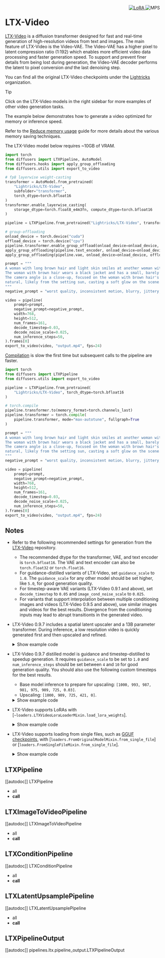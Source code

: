 <!-- Copyright 2025 The HuggingFace Team. All rights reserved.
#
# Licensed under the Apache License, Version 2.0 (the "License");
# you may not use this file except in compliance with the License.
# You may obtain a copy of the License at
#
#     http://www.apache.org/licenses/LICENSE-2.0
#
# Unless required by applicable law or agreed to in writing, software
# distributed under the License is distributed on an "AS IS" BASIS,
# WITHOUT WARRANTIES OR CONDITIONS OF ANY KIND, either express or implied.
# See the License for the specific language governing permissions and
# limitations under the License. -->

<div style="float: right;">
  <div class="flex flex-wrap space-x-1">
    <a href="https://huggingface.co/docs/diffusers/main/en/tutorials/using_peft_for_inference" target="_blank" rel="noopener">
      <img alt="LoRA" src="https://img.shields.io/badge/LoRA-d8b4fe?style=flat"/>
    </a>
    <img alt="MPS" src="https://img.shields.io/badge/MPS-000000?style=flat&logo=apple&logoColor=white%22">
  </div>
</div>

# LTX-Video

[LTX-Video](https://huggingface.co/Lightricks/LTX-Video) is a diffusion transformer designed for fast and real-time generation of high-resolution videos from text and images. The main feature of LTX-Video is the Video-VAE. The Video-VAE has a higher pixel to latent compression ratio (1:192) which enables more efficient video data processing and faster generation speed. To support and prevent finer details from being lost during generation, the Video-VAE decoder performs the latent to pixel conversion *and* the last denoising step.

You can find all the original LTX-Video checkpoints under the [Lightricks](https://huggingface.co/Lightricks) organization.

> [!TIP]
> Click on the LTX-Video models in the right sidebar for more examples of other video generation tasks.

The example below demonstrates how to generate a video optimized for memory or inference speed.

<hfoptions id="usage">
<hfoption id="memory">

Refer to the [Reduce memory usage](../../optimization/memory) guide for more details about the various memory saving techniques.

The LTX-Video model below requires ~10GB of VRAM.

```py
import torch
from diffusers import LTXPipeline, AutoModel
from diffusers.hooks import apply_group_offloading
from diffusers.utils import export_to_video

# fp8 layerwise weight-casting
transformer = AutoModel.from_pretrained(
    "Lightricks/LTX-Video",
    subfolder="transformer",
    torch_dtype=torch.bfloat16
)
transformer.enable_layerwise_casting(
    storage_dtype=torch.float8_e4m3fn, compute_dtype=torch.bfloat16
)

pipeline = LTXPipeline.from_pretrained("Lightricks/LTX-Video", transformer=transformer, torch_dtype=torch.bfloat16)

# group-offloading
onload_device = torch.device("cuda")
offload_device = torch.device("cpu")
pipeline.transformer.enable_group_offload(onload_device=onload_device, offload_device=offload_device, offload_type="leaf_level", use_stream=True)
apply_group_offloading(pipeline.text_encoder, onload_device=onload_device, offload_type="block_level", num_blocks_per_group=2)
apply_group_offloading(pipeline.vae, onload_device=onload_device, offload_type="leaf_level")

prompt = """
A woman with long brown hair and light skin smiles at another woman with long blonde hair.
The woman with brown hair wears a black jacket and has a small, barely noticeable mole on her right cheek.
The camera angle is a close-up, focused on the woman with brown hair's face. The lighting is warm and 
natural, likely from the setting sun, casting a soft glow on the scene. The scene appears to be real-life footage
"""
negative_prompt = "worst quality, inconsistent motion, blurry, jittery, distorted"

video = pipeline(
    prompt=prompt,
    negative_prompt=negative_prompt,
    width=768,
    height=512,
    num_frames=161,
    decode_timestep=0.03,
    decode_noise_scale=0.025,
    num_inference_steps=50,
).frames[0]
export_to_video(video, "output.mp4", fps=24)
```

</hfoption>
<hfoption id="inference speed">

[Compilation](../../optimization/fp16#torchcompile) is slow the first time but subsequent calls to the pipeline are faster.

```py
import torch
from diffusers import LTXPipeline
from diffusers.utils import export_to_video

pipeline = LTXPipeline.from_pretrained(
    "Lightricks/LTX-Video", torch_dtype=torch.bfloat16
)

# torch.compile
pipeline.transformer.to(memory_format=torch.channels_last)
pipeline.transformer = torch.compile(
    pipeline.transformer, mode="max-autotune", fullgraph=True
)

prompt = """
A woman with long brown hair and light skin smiles at another woman with long blonde hair.
The woman with brown hair wears a black jacket and has a small, barely noticeable mole on her right cheek.
The camera angle is a close-up, focused on the woman with brown hair's face. The lighting is warm and 
natural, likely from the setting sun, casting a soft glow on the scene. The scene appears to be real-life footage
"""
negative_prompt = "worst quality, inconsistent motion, blurry, jittery, distorted"

video = pipeline(
    prompt=prompt,
    negative_prompt=negative_prompt,
    width=768,
    height=512,
    num_frames=161,
    decode_timestep=0.03,
    decode_noise_scale=0.025,
    num_inference_steps=50,
).frames[0]
export_to_video(video, "output.mp4", fps=24)
```

</hfoption>
</hfoptions>

## Notes

- Refer to the following recommended settings for generation from the [LTX-Video](https://github.com/Lightricks/LTX-Video) repository.

  - The recommended dtype for the transformer, VAE, and text encoder is `torch.bfloat16`. The VAE and text encoder can also be `torch.float32` or `torch.float16`.
  - For guidance-distilled variants of LTX-Video, set `guidance_scale` to `1.0`. The `guidance_scale` for any other model should be set higher, like `5.0`, for good generation quality.
  - For timestep-aware VAE variants (LTX-Video 0.9.1 and above), set `decode_timestep` to `0.05` and `image_cond_noise_scale` to `0.025`.
  - For variants that support interpolation between multiple conditioning images and videos (LTX-Video 0.9.5 and above), use similar images and videos for the best results. Divergence from the conditioning inputs may lead to abrupt transitionts in the generated video.

- LTX-Video 0.9.7 includes a spatial latent upscaler and a 13B parameter transformer. During inference, a low resolution video is quickly generated first and then upscaled and refined.

  <details>
  <summary>Show example code</summary>

  ```py
  import torch
  from diffusers import LTXConditionPipeline, LTXLatentUpsamplePipeline
  from diffusers.pipelines.ltx.pipeline_ltx_condition import LTXVideoCondition
  from diffusers.utils import export_to_video, load_video

  pipeline = LTXConditionPipeline.from_pretrained("Lightricks/LTX-Video-0.9.7-dev", torch_dtype=torch.bfloat16)
  pipeline_upsample = LTXLatentUpsamplePipeline.from_pretrained("Lightricks/ltxv-spatial-upscaler-0.9.7", vae=pipeline.vae, torch_dtype=torch.bfloat16)
  pipeline.to("cuda")
  pipe_upsample.to("cuda")
  pipeline.vae.enable_tiling()

  def round_to_nearest_resolution_acceptable_by_vae(height, width):
      height = height - (height % pipeline.vae_temporal_compression_ratio)
      width = width - (width % pipeline.vae_temporal_compression_ratio)
      return height, width

  video = load_video(
      "https://huggingface.co/datasets/huggingface/documentation-images/resolve/main/diffusers/cosmos/cosmos-video2world-input-vid.mp4"
  )[:21]  # only use the first 21 frames as conditioning
  condition1 = LTXVideoCondition(video=video, frame_index=0)

  prompt = """
  The video depicts a winding mountain road covered in snow, with a single vehicle 
  traveling along it. The road is flanked by steep, rocky cliffs and sparse vegetation. 
  The landscape is characterized by rugged terrain and a river visible in the distance. 
  The scene captures the solitude and beauty of a winter drive through a mountainous region.
  """
  negative_prompt = "worst quality, inconsistent motion, blurry, jittery, distorted"
  expected_height, expected_width = 768, 1152
  downscale_factor = 2 / 3
  num_frames = 161

  # 1. Generate video at smaller resolution
  # Text-only conditioning is also supported without the need to pass `conditions`
  downscaled_height, downscaled_width = int(expected_height * downscale_factor), int(expected_width * downscale_factor)
  downscaled_height, downscaled_width = round_to_nearest_resolution_acceptable_by_vae(downscaled_height, downscaled_width)
  latents = pipeline(
      conditions=[condition1],
      prompt=prompt,
      negative_prompt=negative_prompt,
      width=downscaled_width,
      height=downscaled_height,
      num_frames=num_frames,
      num_inference_steps=30,
      decode_timestep=0.05,
      decode_noise_scale=0.025,
      image_cond_noise_scale=0.0,
      guidance_scale=5.0,
      guidance_rescale=0.7,
      generator=torch.Generator().manual_seed(0),
      output_type="latent",
  ).frames

  # 2. Upscale generated video using latent upsampler with fewer inference steps
  # The available latent upsampler upscales the height/width by 2x
  upscaled_height, upscaled_width = downscaled_height * 2, downscaled_width * 2
  upscaled_latents = pipe_upsample(
      latents=latents,
      output_type="latent"
  ).frames

  # 3. Denoise the upscaled video with few steps to improve texture (optional, but recommended)
  video = pipeline(
      conditions=[condition1],
      prompt=prompt,
      negative_prompt=negative_prompt,
      width=upscaled_width,
      height=upscaled_height,
      num_frames=num_frames,
      denoise_strength=0.4,  # Effectively, 4 inference steps out of 10
      num_inference_steps=10,
      latents=upscaled_latents,
      decode_timestep=0.05,
      decode_noise_scale=0.025,
      image_cond_noise_scale=0.0,
      guidance_scale=5.0,
      guidance_rescale=0.7,
      generator=torch.Generator().manual_seed(0),
      output_type="pil",
  ).frames[0]

  # 4. Downscale the video to the expected resolution
  video = [frame.resize((expected_width, expected_height)) for frame in video]

  export_to_video(video, "output.mp4", fps=24)
  ```

  </details>

- LTX-Video 0.9.7 distilled model is guidance and timestep-distilled to speedup generation. It requires `guidance_scale` to be set to `1.0` and `num_inference_steps` should be set between `4` and `10` for good generation quality. You should also use the following custom timesteps for the best results.

  - Base model inference to prepare for upscaling: `[1000, 993, 987, 981, 975, 909, 725, 0.03]`.
  - Upscaling: `[1000, 909, 725, 421, 0]`.

  <details>
  <summary>Show example code</summary>

  ```py
  import torch
  from diffusers import LTXConditionPipeline, LTXLatentUpsamplePipeline
  from diffusers.pipelines.ltx.pipeline_ltx_condition import LTXVideoCondition
  from diffusers.utils import export_to_video, load_video

  pipeline = LTXConditionPipeline.from_pretrained("Lightricks/LTX-Video-0.9.7-distilled", torch_dtype=torch.bfloat16)
  pipe_upsample = LTXLatentUpsamplePipeline.from_pretrained("Lightricks/ltxv-spatial-upscaler-0.9.7", vae=pipeline.vae, torch_dtype=torch.bfloat16)
  pipeline.to("cuda")
  pipe_upsample.to("cuda")
  pipeline.vae.enable_tiling()

  def round_to_nearest_resolution_acceptable_by_vae(height, width):
      height = height - (height % pipeline.vae_temporal_compression_ratio)
      width = width - (width % pipeline.vae_temporal_compression_ratio)
      return height, width

  prompt = """
  artistic anatomical 3d render, utlra quality, human half full male body with transparent 
  skin revealing structure instead of organs, muscular, intricate creative patterns, 
  monochromatic with backlighting, lightning mesh, scientific concept art, blending biology 
  with botany, surreal and ethereal quality, unreal engine 5, ray tracing, ultra realistic, 
  16K UHD, rich details. camera zooms out in a rotating fashion
  """
  negative_prompt = "worst quality, inconsistent motion, blurry, jittery, distorted"
  expected_height, expected_width = 768, 1152
  downscale_factor = 2 / 3
  num_frames = 161

  # 1. Generate video at smaller resolution
  downscaled_height, downscaled_width = int(expected_height * downscale_factor), int(expected_width * downscale_factor)
  downscaled_height, downscaled_width = round_to_nearest_resolution_acceptable_by_vae(downscaled_height, downscaled_width)
  latents = pipeline(
      prompt=prompt,
      negative_prompt=negative_prompt,
      width=downscaled_width,
      height=downscaled_height,
      num_frames=num_frames,
      timesteps=[1000, 993, 987, 981, 975, 909, 725, 0.03],
      decode_timestep=0.05,
      decode_noise_scale=0.025,
      image_cond_noise_scale=0.0,
      guidance_scale=1.0,
      guidance_rescale=0.7,
      generator=torch.Generator().manual_seed(0),
      output_type="latent",
  ).frames

  # 2. Upscale generated video using latent upsampler with fewer inference steps
  # The available latent upsampler upscales the height/width by 2x
  upscaled_height, upscaled_width = downscaled_height * 2, downscaled_width * 2
  upscaled_latents = pipe_upsample(
      latents=latents,
      adain_factor=1.0,
      output_type="latent"
  ).frames

  # 3. Denoise the upscaled video with few steps to improve texture (optional, but recommended)
  video = pipeline(
      prompt=prompt,
      negative_prompt=negative_prompt,
      width=upscaled_width,
      height=upscaled_height,
      num_frames=num_frames,
      denoise_strength=0.999,  # Effectively, 4 inference steps out of 5
      timesteps=[1000, 909, 725, 421, 0],
      latents=upscaled_latents,
      decode_timestep=0.05,
      decode_noise_scale=0.025,
      image_cond_noise_scale=0.0,
      guidance_scale=1.0,
      guidance_rescale=0.7,
      generator=torch.Generator().manual_seed(0),
      output_type="pil",
  ).frames[0]

  # 4. Downscale the video to the expected resolution
  video = [frame.resize((expected_width, expected_height)) for frame in video]

  export_to_video(video, "output.mp4", fps=24)
  ```

  </details>

- LTX-Video supports LoRAs with [`~loaders.LTXVideoLoraLoaderMixin.load_lora_weights`].

  <details>
  <summary>Show example code</summary>

  ```py
  import torch
  from diffusers import LTXConditionPipeline
  from diffusers.utils import export_to_video, load_image

  pipeline = LTXConditionPipeline.from_pretrained(
      "Lightricks/LTX-Video-0.9.5", torch_dtype=torch.bfloat16
  )

  pipeline.load_lora_weights("Lightricks/LTX-Video-Cakeify-LoRA", adapter_name="cakeify")
  pipeline.set_adapters("cakeify")

  # use "CAKEIFY" to trigger the LoRA
  prompt = "CAKEIFY a person using a knife to cut a cake shaped like a Pikachu plushie"
  image = load_image("https://huggingface.co/Lightricks/LTX-Video-Cakeify-LoRA/resolve/main/assets/images/pikachu.png")

  video = pipeline(
      prompt=prompt,
      image=image,
      width=576,
      height=576,
      num_frames=161,
      decode_timestep=0.03,
      decode_noise_scale=0.025,
      num_inference_steps=50,
  ).frames[0]
  export_to_video(video, "output.mp4", fps=26)
  ```

  </details>

- LTX-Video supports loading from single files, such as [GGUF checkpoints](../../quantization/gguf), with [`loaders.FromOriginalModelMixin.from_single_file`] or [`loaders.FromSingleFileMixin.from_single_file`].

  <details>
  <summary>Show example code</summary>

  ```py
  import torch
  from diffusers.utils import export_to_video
  from diffusers import LTXPipeline, AutoModel, GGUFQuantizationConfig

  transformer = AutoModel.from_single_file(
      "https://huggingface.co/city96/LTX-Video-gguf/blob/main/ltx-video-2b-v0.9-Q3_K_S.gguf"
      quantization_config=GGUFQuantizationConfig(compute_dtype=torch.bfloat16),
      torch_dtype=torch.bfloat16
  )
  pipeline = LTXPipeline.from_pretrained(
      "Lightricks/LTX-Video",
      transformer=transformer,
      torch_dtype=torch.bfloat16
  )
  ```

  </details>

## LTXPipeline

[[autodoc]] LTXPipeline
  - all
  - __call__

## LTXImageToVideoPipeline

[[autodoc]] LTXImageToVideoPipeline
  - all
  - __call__

## LTXConditionPipeline

[[autodoc]] LTXConditionPipeline
  - all
  - __call__

## LTXLatentUpsamplePipeline

[[autodoc]] LTXLatentUpsamplePipeline
  - all
  - __call__

## LTXPipelineOutput

[[autodoc]] pipelines.ltx.pipeline_output.LTXPipelineOutput
